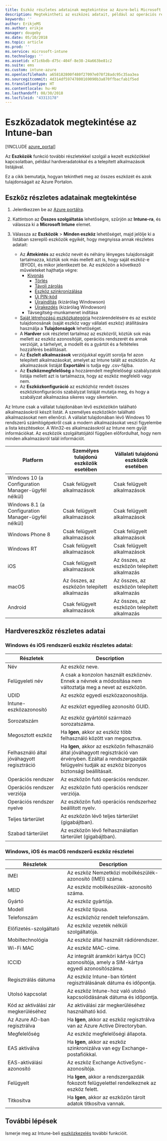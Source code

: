 ```yaml
---
title: Eszköz részletes adatainak megtekintése az Azure-beli Microsoft Intune-nal | Microsoft Docs
description: Megtekintheti az eszközei adatait, például az operációs rendszereket, a tárhelyet, a gyártót és a modelladatokat. Az Azure-beli Microsoft Intune-nal lekérheti a telepített alkalmazások listáját, ellenőrizheti a megfelelőségi szabályzatokat, és beállíthatja a TeamViewert. Ez hasonlít a kezelt eszközök leltárának áttekintéséhez.
keywords: ''
author: ErikjeMS
ms.author: erikje
manager: dougeby
ms.date: 05/10/2018
ms.topic: article
ms.prod: ''
ms.service: microsoft-intune
ms.technology: ''
ms.assetid: e71c6bdb-d75c-404f-8e38-24a663be81c2
ms.suite: ems
ms.custom: intune-azure
ms.openlocfilehash: a658182800f480f27097e078f28adc95c35aa3ea
ms.sourcegitcommit: 4d314df59747800169090b3a870ffbacfab1f5ed
ms.translationtype: HT
ms.contentlocale: hu-HU
ms.lasthandoff: 08/30/2018
ms.locfileid: "43313178"
---
```

# <a name="see-device-details-in-intune"></a>Eszközadatok megtekintése az Intune-ban

[!INCLUDE [azure_portal](./includes/azure_portal.md)]

Az **Eszközök** funkció további részletekkel szolgál a kezelt eszközökkel kapcsolatban, például hardveradatokkal és a telepített alkalmazások listájával.

Ez a cikk bemutatja, hogyan tekintheti meg az összes eszközét és azok tulajdonságait az Azure Portalon.

## <a name="view-the-device-details"></a>Eszköz részletes adatainak megtekintése

1. Jelentkezzen be az [Azure portálra](https://portal.azure.com).
2. Kattintson az **Összes szolgáltatás** lehetőségre, szűrjön az **Intune-ra**, és válassza ki a **Microsoft Intune** elemet.
3. Válassza az **Eszközök** > **Minden eszköz** lehetőséget, majd jelölje ki a listában szereplő eszközök egyikét, hogy megnyissa annak részletes adatait:

   - Az **Áttekintés** az eszköz nevét és néhány lényeges tulajdonságát tartalmazza, köztük sok más mellett azt is, hogy saját eszköz-e (BYOD), és mikor jelentkezett be. Az eszközön a következő műveleteket hajthatja végre:
      - [Kivonás](devices-wipe.md#retire)
        - [Törlés](devices-wipe.md#wipe)
        - [Távoli zárolás](device-remote-lock.md)
        - [Eszköz szinkronizálása](device-sync.md)
        - [Új PIN-kód](device-passcode-reset.md)
        - [Újraindítás](device-restart.md) (kizárólag Windowson)
        - [Újrakezdés](device-fresh-start.md) (kizárólag Windowson)
     - Távsegítség-munkamenet indítása
   - [Saját létrehozású eszközkategória](device-group-mapping.md) hozzárendelésére és az eszköz tulajdonosának (saját eszköz vagy vállalati eszköz) átállítására használja a **Tulajdonságok** lehetőséget.
   - A **Hardver** sok részletet tartalmaz az eszközről, köztük sok más mellett az eszköz azonosítóját, operációs rendszerét és annak verzióját, a tárhelyet, a modellt és a gyártót és a feltételes hozzáférés beállításait.
   - Az **Észlelt alkalmazások** verziójukkal együtt sorolja fel azon telepített alkalmazásokat, amelyet az Intune talált az eszközön. Az alkalmazások listáját **Exportálni** is tudja egy .csv-fájlba.
   - Az **Eszközmegfelelőség** a hozzárendelt megfelelőségi szabályzatok listája mellett azt is tartalmazza, hogy az eszköz megfelelő vagy nem.
   - Az **Eszközkonfiguráció** az eszközhöz rendelt összes eszközkonfigurációs szabályzat listáját mutatja meg, és hogy a szabályzat alkalmazása sikeres vagy sikertelen.

Az Intune csak a vállalat tulajdonában lévő eszközökön található alkalmazásokról készít listát. A személyes eszközökön található alkalmazásokat nem ellenőrzi. A vállalat tulajdonában lévő Windows 10 rendszerű számítógépekről csak a modern alkalmazásokat veszi figyelembe a lista készítésekor. A Win32-es alkalmazásokról az Intune nem gyűjt információkat. Az eszközök szolgáltatójától függően előfordulhat, hogy nem minden alkalmazásról talál információt.

|Platform|Személyes tulajdonú eszközök esetében|Vállalati tulajdonú eszközök esetében|  
|--------------|---------------------------------|--------------------------------|  
|Windows 10 (a Configuration Manager-ügyfél nélkül)|Csak felügyelt alkalmazások|Csak felügyelt alkalmazások|
|Windows 8.1 (a Configuration Manager-ügyfél nélkül)|Csak felügyelt alkalmazások|Csak felügyelt alkalmazások|  
|Windows Phone 8|Csak felügyelt alkalmazások|Csak felügyelt alkalmazások|  
|Windows RT|Csak felügyelt alkalmazások|Csak felügyelt alkalmazások|  
|iOS|Csak felügyelt alkalmazások|Az összes, az eszközön telepített alkalmazás|
|macOS|Az összes, az eszközön telepített alkalmazás|Az összes, az eszközön telepített alkalmazás|  
|Android|Csak felügyelt alkalmazások|Az összes, az eszközön telepített alkalmazás|  

## <a name="hardware-device-details"></a>Hardvereszköz részletes adatai

### <a name="windows-and-ios-device-details"></a>Windows és iOS rendszerű eszköz részletes adatai:
|Részletek|Description|  
|--------------|----------------------|  
|Név|Az eszköz neve.|
|Felügyeleti név|A csak a konzolon használt eszköznév. Ennek a névnek a módosítása nem változtatja meg a nevet az eszközön.|
|UDID|Az eszköz egyedi eszközazonosítója.|
|Intune-eszközazonosító|Az eszközt egyedileg azonosító GUID.|
|Sorozatszám|Az eszköz gyártótól származó sorozatszáma.|
|Megosztott eszköz|Ha **Igen**, akkor az eszköz több felhasználó között van megosztva.|
|Felhasználó által jóváhagyott regisztráció|Ha **Igen**, akkor az eszközön felhasználó által jóváhagyott regisztráció van érvényben. Ezáltal a rendszergazdák felügyelni tudják az eszköz bizonyos biztonsági beállításait.|
|Operációs rendszer|Az eszközön futó operációs rendszer.|
|Operációs rendszer verziója|Az eszközön futó operációs rendszer verziója.|
|Operációs rendszer nyelve|Az eszközön futó operációs rendszerhez beállított nyelv.|
|Teljes tárterület|Az eszközön lévő teljes tárterület (gigabájtban).|
|Szabad tárterület|Az eszközön lévő felhasználatlan tárterület (gigabájtban).|


### <a name="windows-ios-and-macos-device-details"></a>Windows, iOS és macOS rendszerű eszköz részletei
|Részletek|Description|  
|--------------|----------------------|  
|IMEI|Az eszköz Nemzetközi mobilkészülék-azonosító (IMEI) száma.|
|MEID|Az eszköz mobilkészülék-azonosító száma.|
|Gyártó|Az eszköz gyártója.|
|Modell|Az eszköz típusa.|
|Telefonszám|Az eszközhöz rendelt telefonszám.|
|Előfizetés-szolgáltató|Az eszköz vezeték nélküli szolgáltatója.|
|Mobiltechnológia|Az eszköz által használt rádiórendszer.|
|Wi-Fi MAC|Az eszköz MAC-címe.|
|ICCID|Az integrált áramköri kártya (ICC) azonosítója, amely a SIM-kártya egyedi azonosítószáma.|
|Regisztrálás dátuma|Az eszköz Intune-ban történt regisztrálásának dátuma és időpontja.|
|Utolsó kapcsolat|Az eszköz Intune-hoz való utolsó kapcsolódásának dátuma és időpontja.|
|Kód az aktiválási zár megkerüléséhez|Az aktiválási zár megkerüléséhez használható kód.|
|Az Azure AD-ban regisztrálva|Ha **Igen**, akkor az eszköz regisztrálva van az Azure Active Directoryban.|
|Megfelelőség|Az eszköz megfelelőségi állapota.|
|EAS aktiválva|Ha **Igen**, akkor az eszköz szinkronizálva van egy Exchange-postafiókkal.|
|EAS-aktiválási azonosító|Az eszköz Exchange ActiveSync-azonosítója.|
|Felügyelt|Ha **Igen**, akkor a rendszergazdák fokozott felügyelettel rendelkeznek az eszköz felett.|
|Titkosítva|Ha **Igen**, akkor az eszközön tárolt adatok titkosítva vannak.|



## <a name="next-steps"></a>További lépések
Ismerje meg az Intune-beli [eszközkezelés](device-management.md) további funkcióit.